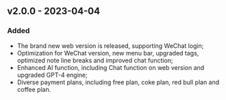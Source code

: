 
## v2.0.0 - 2023-04-04

### Added
- The brand new web version is released, supporting WeChat login;
- Optimization for WeChat version, new menu bar, upgraded tags, optimized note line breaks and improved chat function;
- Enhanced AI function, including Chat function on web version and upgraded GPT-4 engine;
- Diverse payment plans, including free plan, coke plan, red bull plan and coffee plan.
